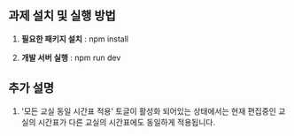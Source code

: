 ## 과제 설치 및 실행 방법

1. **필요한 패키지 설치**
   : npm install

2. **개발 서버 실행**
   : npm run dev

## 추가 설명

1. '모든 교실 동일 시간표 적용' 토글이 활성화 되어있는 상태에서는 현재 편집중인 교실의 시간표가 다른 교실의 시간표에도 동일하게 적용됩니다.
